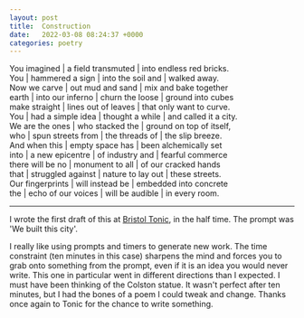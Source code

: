 ```yaml
---
layout: post
title:  Construction
date:   2022-03-08 08:24:37 +0000
categories: poetry
---
```

<div>
You imagined | a field transmuted | into endless red bricks.<br>
You | hammered a sign | into the soil and | walked away.<br>
Now we carve | out mud and sand | mix and bake together<br>
earth | into our inferno | churn the loose |  ground into cubes<br>
make straight | lines out of leaves | that only want to curve.<br> 
You | had a simple idea | thought a while | and called it a city.<br>
We are the ones | who stacked the | ground on top of itself,<br>
who | spun streets from | the threads of | the slip breeze.<br>
And when this | empty space has | been alchemically set <br>
into |  a new epicentre | of industry and | fearful commerce <br>
there will be no | monument to all | of our cracked hands <br>
that | struggled against | nature to lay out | these streets. <br>
Our fingerprints | will instead be | embedded into concrete <br>
the | echo of our voices | will be audible | in every room. <br>

</div>


---

I wrote the first draft of this at [Bristol Tonic](https://www.facebook.com/BristolTonic), in the half time. The prompt was 'We built this city'. 

I really like using prompts and timers to generate new work. The time constraint (ten minutes in this case) sharpens the mind and forces you to grab onto something from the prompt, even if it is an idea you would never write. This one in particular went in different directions than I expected. I must have been thinking of the Colston statue. It wasn't perfect after ten minutes, but I had the bones of a poem I could tweak and change. Thanks once again to Tonic for the chance to write something. 
